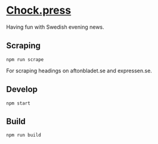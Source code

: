 # [Chock.press](https://chock.press)

Having fun with Swedish evening news.

## Scraping

    npm run scrape

For scraping headings on aftonbladet.se and expressen.se.

## Develop

    npm start

## Build

    npm run build

